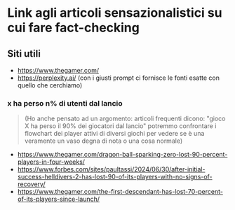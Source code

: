 # Link agli articoli sensazionalistici su cui fare fact-checking

## Siti utili

* https://www.thegamer.com/
* https://perplexity.ai/ (con i giusti prompt ci fornisce le fonti esatte con quello che cerchiamo)

### x ha perso n% di utenti dal lancio

> (Ho anche pensato ad un argomento: articoli frequenti dicono: "gioco X ha perso il 90% dei giocatori dal lancio" potremmo confrontare i flowchart dei player attivi di diversi giochi per vedere se è una veramente un vaso degna di nota o una cosa normale)

* https://www.thegamer.com/dragon-ball-sparking-zero-lost-90-percent-players-in-four-weeks/
* https://www.forbes.com/sites/paultassi/2024/06/30/after-initial-success-helldivers-2-has-lost-90-of-its-players-with-no-signs-of-recovery/
* https://www.thegamer.com/the-first-descendant-has-lost-70-percent-of-its-players-since-launch/
